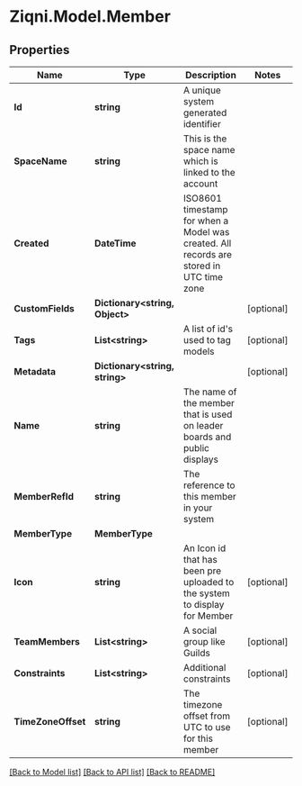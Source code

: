 
# Ziqni.Model.Member

## Properties

Name | Type | Description | Notes
------------ | ------------- | ------------- | -------------
**Id** | **string** | A unique system generated identifier | 
**SpaceName** | **string** | This is the space name which is linked to the account | 
**Created** | **DateTime** | ISO8601 timestamp for when a Model was created. All records are stored in UTC time zone | 
**CustomFields** | **Dictionary&lt;string, Object&gt;** |  | [optional] 
**Tags** | **List&lt;string&gt;** | A list of id&#39;s used to tag models | [optional] 
**Metadata** | **Dictionary&lt;string, string&gt;** |  | [optional] 
**Name** | **string** | The name of the member that is used on leader boards and public displays | 
**MemberRefId** | **string** | The reference to this member in your system | 
**MemberType** | **MemberType** |  | 
**Icon** | **string** | An Icon id that has been pre uploaded to the system to display for Member | [optional] 
**TeamMembers** | **List&lt;string&gt;** | A social group like Guilds | [optional] 
**Constraints** | **List&lt;string&gt;** | Additional constraints | [optional] 
**TimeZoneOffset** | **string** | The timezone offset from UTC to use for this member | [optional] 

[[Back to Model list]](../README.md#documentation-for-models)
[[Back to API list]](../README.md#documentation-for-api-endpoints)
[[Back to README]](../README.md)

